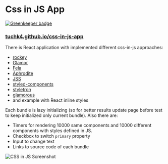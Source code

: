 # Css in JS App

[![Greenkeeper badge](https://badges.greenkeeper.io/tuchk4/css-in-js-app.svg)](https://greenkeeper.io/)

### [tuchk4.github.io/css-in-js-app](https://tuchk4.github.io/css-in-js-app)

There is React application with implemented different css-in-js approaches:

- [rockey](https://github.com/tuchk4/rockey)
- [Glamor](https://github.com/threepointone/glamor)
- [Fela](https://github.com/rofrischmann/fela)
- [Aphrodite](https://github.com/Khan/aphrodite)
- [JSS](https://github.com/cssinjs/jss)
- [styled-components](https://github.com/styled-components/styled-components)
- [styletron](https://github.com/rtsao/styletron)
- [glamorous](https://github.com/paypal/glamorous)
- and example with React inline styles

Each bundle is lazy initializing (so for better results update page before test to keep initialized only current bundle). Also
there are:

- Timers for rendering 10000 same components and 10000 different components with styles defined in JS.
- Checkbox to switch `primary` property
- Input to change text
- Links to source code of each bundle

![CSS in JS Screenshot](https://monosnap.com/file/CQNzOFX3vXqlf00drV0QMHgtaHM5X9.png)
